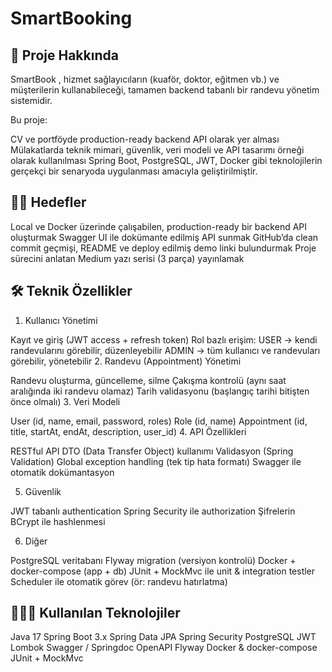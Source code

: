 # SmartBooking


## 📝 Proje Hakkında

SmartBook , hizmet sağlayıcıların (kuaför, doktor, eğitmen vb.) ve müşterilerin kullanabileceği, tamamen backend tabanlı bir randevu yönetim sistemidir.

Bu proje:

CV ve portföyde production-ready backend API olarak yer alması
Mülakatlarda teknik mimari, güvenlik, veri modeli ve API tasarımı örneği olarak kullanılması
Spring Boot, PostgreSQL, JWT, Docker gibi teknolojilerin gerçekçi bir senaryoda uygulanması amacıyla geliştirilmiştir.

## 🙌🏻 Hedefler

Local ve Docker üzerinde çalışabilen, production-ready bir backend API oluşturmak
Swagger UI ile dokümante edilmiş API sunmak
GitHub’da clean commit geçmişi, README ve deploy edilmiş demo linki bulundurmak
Proje sürecini anlatan Medium yazı serisi (3 parça) yayınlamak

## 🛠️ Teknik Özellikler

1. Kullanıcı Yönetimi

Kayıt ve giriş (JWT access + refresh token)
Rol bazlı erişim:
USER → kendi randevularını görebilir, düzenleyebilir
ADMIN → tüm kullanıcı ve randevuları görebilir, yönetebilir
2. Randevu (Appointment) Yönetimi

Randevu oluşturma, güncelleme, silme
Çakışma kontrolü (aynı saat aralığında iki randevu olamaz)
Tarih validasyonu (başlangıç tarihi bitişten önce olmalı)
3. Veri Modeli

User (id, name, email, password, roles)
Role (id, name)
Appointment (id, title, startAt, endAt, description, user_id)
4. API Özellikleri

RESTful API
DTO (Data Transfer Object) kullanımı
Validasyon (Spring Validation)
Global exception handling (tek tip hata formatı)
Swagger ile otomatik dokümantasyon

5. Güvenlik


JWT tabanlı authentication
Spring Security ile authorization
Şifrelerin BCrypt ile hashlenmesi

6. Diğer

PostgreSQL veritabanı
Flyway migration (versiyon kontrolü)
Docker + docker-compose (app + db)
JUnit + MockMvc ile unit & integration testler
Scheduler ile otomatik görev (ör: randevu hatırlatma)

## 👩🏻‍💻 Kullanılan Teknolojiler

Java 17
Spring Boot 3.x
Spring Data JPA
Spring Security
PostgreSQL
JWT
Lombok
Swagger / Springdoc OpenAPI
Flyway
Docker & docker-compose
JUnit + MockMvc